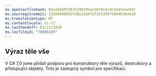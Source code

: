 ```yaml
---
ms.openlocfilehash: 62a20560f367b19829eee36f0c8cdcb505eee9df
ms.sourcegitcommit: 21b04008503f402a1bd72fd31496f5604bd8a6ad
ms.translationtype: MT
ms.contentlocale: cs-CZ
ms.lasthandoff: 03/11/2020
ms.locfileid: "79485439"
---
```

## <a name="expression-bodied-everything"></a>Výraz těle vše

V C# 7,0 jsme přidali podporu pro konstruktory těle výrazů, destruktory a přistupující objekty.  Toto je zástupný symbol pro specifikaci.
